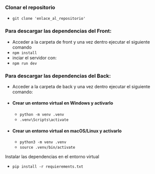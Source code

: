 ### Clonar el repositorio
- `git clone 'enlace_al_repositorio'`

### Para descargar las dependencias del Front:
- Acceder a la carpeta de front y una vez dentro ejecutar el siguiente comando
- `npm install`
- inciar el servidor con:
- `npm run dev`

### Para descargar las dependencias del Back:
- Acceder a la carpeta de back y una vez dentro ejecutar el siguiente comando:
- #### Crear un entorno virtual en Windows y activarlo
    - `python -m venv .venv`
    - `.venv\Scripts\activate`
- #### Crear un entorno virtual en macOS/Linux y activarlo
    - `python3 -m venv .venv`
    - `source .venv/bin/activate`

Instalar las dependencias en el entorno virtual
- `pip install -r requierements.txt`
